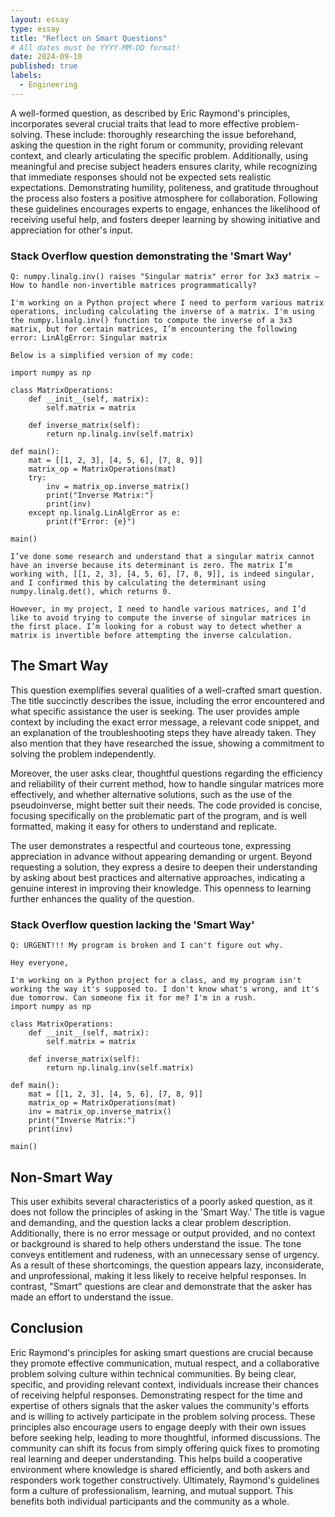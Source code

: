 ```yaml
---
layout: essay
type: essay
title: "Reflect on Smart Questions"
# All dates must be YYYY-MM-DD format!
date: 2024-09-10
published: true
labels:
  - Engineering
---
```


A well-formed question, as described by Eric Raymond's principles, incorporates several crucial traits that lead to more effective problem-solving. These include: thoroughly researching the issue beforehand, asking the question in the right forum or community, providing relevant context, and clearly articulating the specific problem. Additionally, using meaningful and precise subject headers ensures clarity, while recognizing that immediate responses should not be expected sets realistic expectations. Demonstrating humility, politeness, and gratitude throughout the process also fosters a positive atmosphere for collaboration. Following these guidelines encourages experts to engage, enhances the likelihood of receiving useful help, and fosters deeper learning by showing initiative and appreciation for other's input.

### Stack Overflow question demonstrating the 'Smart Way'


```plaintext
Q: numpy.linalg.inv() raises "Singular matrix" error for 3x3 matrix – How to handle non-invertible matrices programmatically?

I'm working on a Python project where I need to perform various matrix operations, including calculating the inverse of a matrix. I'm using the numpy.linalg.inv() function to compute the inverse of a 3x3 matrix, but for certain matrices, I’m encountering the following error: LinAlgError: Singular matrix

Below is a simplified version of my code:

import numpy as np

class MatrixOperations:
    def __init__(self, matrix):
        self.matrix = matrix
    
    def inverse_matrix(self):
        return np.linalg.inv(self.matrix)

def main():
    mat = [[1, 2, 3], [4, 5, 6], [7, 8, 9]]
    matrix_op = MatrixOperations(mat)
    try:
        inv = matrix_op.inverse_matrix()
        print("Inverse Matrix:")
        print(inv)
    except np.linalg.LinAlgError as e:
        print(f"Error: {e}")

main()

I’ve done some research and understand that a singular matrix cannot have an inverse because its determinant is zero. The matrix I’m working with, [[1, 2, 3], [4, 5, 6], [7, 8, 9]], is indeed singular, and I confirmed this by calculating the determinant using numpy.linalg.det(), which returns 0.

However, in my project, I need to handle various matrices, and I’d like to avoid trying to compute the inverse of singular matrices in the first place. I’m looking for a robust way to detect whether a matrix is invertible before attempting the inverse calculation.
```


## The Smart Way

This question exemplifies several qualities of a well-crafted smart question. The title succinctly describes the issue, including the error encountered and what specific assistance the user is seeking. The user provides ample context by including the exact error message, a relevant code snippet, and an explanation of the troubleshooting steps they have already taken. They also mention that they have researched the issue, showing a commitment to solving the problem independently.

Moreover, the user asks clear, thoughtful questions regarding the efficiency and reliability of their current method, how to handle singular matrices more effectively, and whether alternative solutions, such as the use of the pseudoinverse, might better suit their needs. The code provided is concise, focusing specifically on the problematic part of the program, and is well formatted, making it easy for others to understand and replicate.

The user demonstrates a respectful and courteous tone, expressing appreciation in advance without appearing demanding or urgent. Beyond requesting a solution, they express a desire to deepen their understanding by asking about best practices and alternative approaches, indicating a genuine interest in improving their knowledge. This openness to learning further enhances the quality of the question.

### Stack Overflow question lacking the 'Smart Way'


```plaintext
Q: URGENT!!! My program is broken and I can't figure out why.

Hey everyone,

I'm working on a Python project for a class, and my program isn't working the way it's supposed to. I don't know what's wrong, and it's due tomorrow. Can someone fix it for me? I'm in a rush.
import numpy as np

class MatrixOperations:
    def __init__(self, matrix):
        self.matrix = matrix
    
    def inverse_matrix(self):
        return np.linalg.inv(self.matrix)

def main():
    mat = [[1, 2, 3], [4, 5, 6], [7, 8, 9]]
    matrix_op = MatrixOperations(mat)
    inv = matrix_op.inverse_matrix()
    print("Inverse Matrix:")
    print(inv)

main()
```


## Non-Smart Way
This user exhibits several characteristics of a poorly asked question, as it does not follow the principles of asking in the 'Smart Way.' The title is vague and demanding, and the question lacks a clear problem description. Additionally, there is no error message or output provided, and no context or background is shared to help others understand the issue. The tone conveys entitlement and rudeness, with an unnecessary sense of urgency. As a result of these shortcomings, the question appears lazy, inconsiderate, and unprofessional, making it less likely to receive helpful responses. In contrast, "Smart" questions are clear and demonstrate that the asker has made an effort to understand the issue.

## Conclusion
Eric Raymond's principles for asking smart questions are crucial because they promote effective communication, mutual respect, and a collaborative problem solving culture within technical communities. By being clear, specific, and providing relevant context, individuals increase their chances of receiving helpful responses. Demonstrating respect for the time and expertise of others signals that the asker values the community's efforts and is willing to actively participate in the problem solving process. These principles also encourage users to engage deeply with their own issues before seeking help, leading to more thoughtful, informed discussions. 
The community can shift its focus from simply offering quick fixes to promoting real learning and deeper understanding. This helps build a cooperative environment where knowledge is shared efficiently, and both askers and responders work together constructively. Ultimately, Raymond's guidelines form a culture of professionalism, learning, and mutual support. This benefits both individual participants and the community as a whole.
